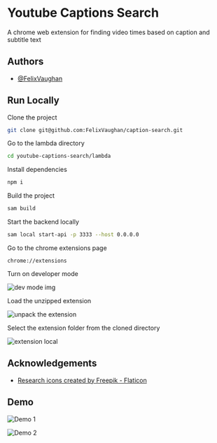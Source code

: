 
# Youtube Captions Search

A chrome web extension for finding video times based on caption and subtitle text  

## Authors

- [@FelixVaughan](https://github.com/FelixVaughan/)


## Run Locally

Clone the project

```bash
git clone git@github.com:FelixVaughan/caption-search.git
```

Go to the lambda directory

```bash
cd youtube-captions-search/lambda
```

Install dependencies

```bash
npm i
```

Build the project

```bash
sam build
```

Start the backend locally

```bash
sam local start-api -p 3333 --host 0.0.0.0
```

Go to the chrome extensions page

`chrome://extensions`


Turn on developer mode

![dev mode img](https://cdnblog.webkul.com/blog/wp-content/uploads/2019/07/15065714/3-2.png)

Load the unzipped extension

![unpack the extension](https://cdnblog.webkul.com/blog/wp-content/uploads/2019/07/15065849/4-3.png)


Select the extension folder from the cloned directory 

![extension local](https://github.com/FelixVaughan/caption-search/assets/17572046/89c0910d-6699-405e-9d5b-b66641848d90)


## Acknowledgements

 - [Research icons created by Freepik - Flaticon](https://www.flaticon.com/free-icons/research)

## Demo


![Demo 1](https://github.com/FelixVaughan/caption-search/assets/17572046/d241afca-4eb9-4e80-b2af-2ed75a56c3c6)


![Demo 2](https://github.com/FelixVaughan/caption-search/assets/17572046/404e7070-ee48-458c-b7c4-b2868a60ffb0)


